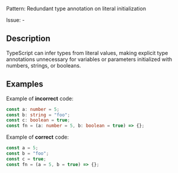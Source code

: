 Pattern: Redundant type annotation on literal initialization

Issue: -

## Description

TypeScript can infer types from literal values, making explicit type annotations unnecessary for variables or parameters initialized with numbers, strings, or booleans.

## Examples

Example of **incorrect** code:
```ts
const a: number = 5;
const b: string = "foo";
const c: boolean = true;
const fn = (a: number = 5, b: boolean = true) => {};
```

Example of **correct** code:
```ts
const a = 5;
const b = "foo";
const c = true;
const fn = (a = 5, b = true) => {};
```